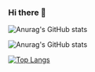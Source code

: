 ### Hi there 👋 

<!--
**buiawpkgew1/buiawpkgew1** is a ✨ _special_ ✨ repository because its `README.md` (this file) appears on your GitHub profile.

Here are some ideas to get you started:

- 🔭 我目前正在学习...
- 🌱 我目前正在学习 ...
- 👯 我正在寻找合作的机会......。
- 🤔 我正在寻找帮助 ...
- 💬 向我询问有关 ...
- 📫 如何联系我：......。
- 😄 人称代词: ...
- ⚡ 有趣的事实: ...
-->
![Anurag's GitHub stats](https://github-readme-stats.vercel.app/api?username=buiawpkgew1&count_private=true)

![Anurag's GitHub stats](https://github-readme-stats.vercel.app/api?username=buiawpkgew1&show_icons=true&theme=radical)

[![Top Langs](https://github-readme-stats.vercel.app/api/top-langs/?username=buiawpkgew1&hide=javascript,html)](https://github.com/anuraghazra/github-readme-stats)
